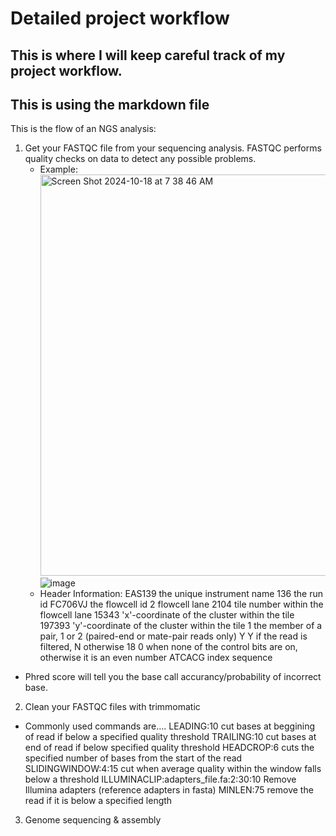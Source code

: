 # Detailed project workflow
## This is where I will keep careful track of my project workflow. 
## This is using the markdown file
This is the flow of an NGS analysis:

1. Get your FASTQC file from your sequencing analysis. FASTQC performs quality checks on data to detect any possible problems.
   - Example: <img width="642" alt="Screen Shot 2024-10-18 at 7 38 46 AM" src="https://github.com/user-attachments/assets/f5361328-b28a-49c4-a35a-cc508b5a62c1">  ![image](https://github.com/user-attachments/assets/b2d7f028-66bb-41e7-bb52-e1e224b76f8d)
   - Header Information:
      EAS139 the unique instrument name 
      136 the run id 
      FC706VJ the flowcell id 
      2 flowcell lane 
      2104 tile number within the flowcell lane 
      15343 'x'-coordinate of the cluster within the tile
      197393 'y'-coordinate of the cluster within the tile 
      1 the member of a pair, 1 or 2 (paired-end or mate-pair reads only)
      Y Y if the read is filtered, N otherwise 
      18 0 when none of the control bits are on, otherwise it is an even number 
      ATCACG index sequence
  - Phred score will tell you the base call accurancy/probability of incorrect base.
2. Clean your FASTQC files with trimmomatic
  - Commonly used commands are….
      LEADING:10 cut bases at beggining of read if below a specified quality threshold
      TRAILING:10 cut bases at end of read if below specified quality threshold
      HEADCROP:6 cuts the specified number of bases from the start of the read 
      SLIDINGWINDOW:4:15 cut when average quality within the window falls below a threshold 
      ILLUMINACLIP:adapters_file.fa:2:30:10 Remove Illumina adapters (reference adapters in fasta)
      MINLEN:75 remove the read if it is below a specified length
3. Genome sequencing & assembly

 
